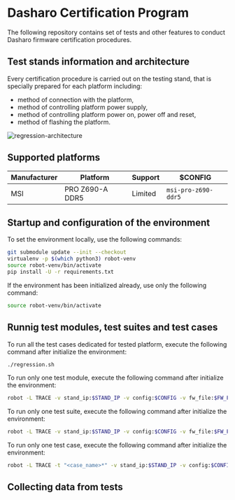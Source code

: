 # Dasharo Certification Program

The following repository contains set of tests and other features to conduct
Dasharo firmware certification procedures. 

## Test stands information and architecture

Every certification procedure is carried out on the testing stand, that is
specially prepared for each platform including:

* method of connection with the platform,
* method of controlling platform power supply,
* method of controlling platform power on, power off and reset,
* method of flashing the platform.

![regression-architecture](https://cloud.3mdeb.com/index.php/s/KkERgGoniBtjfC4/preview)

## Supported platforms

| Manufacturer | Platform         | Support    | $CONFIG                               |
|--------------|------------------|------------|---------------------------------------|
| MSI          | PRO Z690-A DDR5  | Limited    | `msi-pro-z690-ddr5`                   |

## Startup and configuration of the environment

To set the environment locally, use the following commands:

```bash
git submodule update --init --checkout
virtualenv -p $(which python3) robot-venv
source robot-venv/bin/activate
pip install -U -r requirements.txt
```

If the environment has been initialized already, use only the following command:

```bash
source robot-venv/bin/activate
```

## Runnig test modules, test suites and test cases

To run all the test cases dedicated for tested platform, execute the following
command after initialize the environment:

```bash
./regression.sh
```

To run only one test module, execute the following command after initialize the
environment:

```bash
robot -L TRACE -v stand_ip:$STAND_IP -v config:$CONFIG -v fw_file:$FW_FILE ./<module_name>
```

To run only one test suite, execute the following command after initialize the
environment:

```bash
robot -L TRACE -v stand_ip:$STAND_IP -v config:$CONFIG -v fw_file:$FW_FILE ./<module_name>/<suite_name>.robot
```

To run only one test case, execute the following command after initialize the
environment:

```bash
robot -L TRACE -t "<case_name>*" -v stand_ip:$STAND_IP -v config:$CONFIG -v fw_file:$FW_FILE ./<module_name>/<suite_name>.robot
```

## Collecting data from tests
